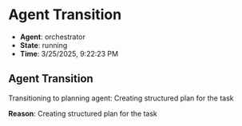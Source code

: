 # Agent Transition

- **Agent**: orchestrator
- **State**: running
- **Time**: 3/25/2025, 9:22:23 PM

## Agent Transition

Transitioning to planning agent: Creating structured plan for the task

**Reason**: Creating structured plan for the task

